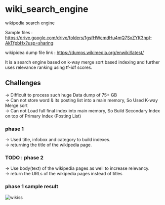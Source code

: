 # wiki_search_engine
wikipedia search engine

Sample files :
https://drive.google.com/drive/folders/1gsfHWcmdHu4mQ7SxZYK3hpI-AkTfpbHx?usp=sharing


wikipidea dump file link :
https://dumps.wikimedia.org/enwiki/latest/


It is a search engine based on k-way merge sort based indexing and further uses relevance ranking using tf-idf scores.

<h2> Challenges </h2>
  -> Difficult to process such huge Data dump of 75+ GB <br>
  -> Can not store word & its posting list into a main memory, So Used K-way Merge sort <br>
  -> Can not Load full final index into main memory, So Build Secondary Index on top of Primary Index (Posting List) <br>

<h3> phase 1 </h3>
  -> Used title, infobox and category to build indexes. <br>
  -> returning the title of the wikipedia page. <br>
  
 <h3> TODO : phase 2 </h3>
    -> Use body(text) of the wikipedia pages as well to increase relevancy. <br>
    -> return the URLs of the wikipedia pages instead of titles <br>


<h3> phase 1 sample result </h3>

![wikiss](https://user-images.githubusercontent.com/41481020/98165332-b5323580-1f0b-11eb-9b3b-215699bb8e63.png)

